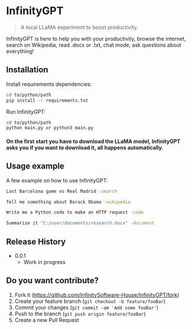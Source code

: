 # InfinityGPT
> A local LLaMA experiment to boost productivity.

InfinityGPT is here to help you with your productivity, browse the internet, search on Wikipedia, read .docx or .txt, chat mode, ask questions about everything!

## Installation

Install requirements dependencies:

```sh
cd to/python/path
pip install -r requirements.txt
```

Run InfinityGPT:

```sh
cd to/python/path
python main.py or python3 main.py
```

#### On the first start you have to download the LLaMA model, InfinityGPT asks you if you want to download it, all happens automatically.

## Usage example

A few example on how to use InfinityGPT:

```sh
Last Barcelona game vs Real Madrid -search
```

```sh
Tell me something about Barack Obama -wikipedia
```

```sh
Write me a Python code to make an HTTP request -code
```

```sh
Summarize it "C:/user/documents/research.docx" -document
```

## Release History

* 0.0.1
    * Work in progress

## Do you want contribute?

1. Fork it (<https://github.com/InfinitySoftware-House/InfinityGPT/fork>)
2. Create your feature branch (`git checkout -b feature/fooBar`)
3. Commit your changes (`git commit -am 'Add some fooBar'`)
4. Push to the branch (`git push origin feature/fooBar`)
5. Create a new Pull Request
